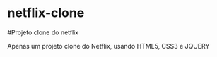 # netflix-clone

#Projeto clone do netflix

Apenas um projeto clone do Netflix, usando HTML5, CSS3 e JQUERY
